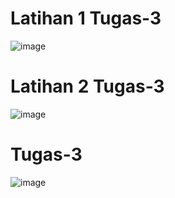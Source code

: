 # Latihan 1 Tugas-3
![image](https://user-images.githubusercontent.com/56987496/69893464-513ede80-1344-11ea-8f2a-92ca1302dda0.png)
# Latihan 2 Tugas-3
![image](https://user-images.githubusercontent.com/56987496/69893536-49cc0500-1345-11ea-8e48-6b0a308f89bb.png)
# Tugas-3
![image](https://user-images.githubusercontent.com/56987496/69893554-99123580-1345-11ea-9c92-835cbad8edb4.png)

